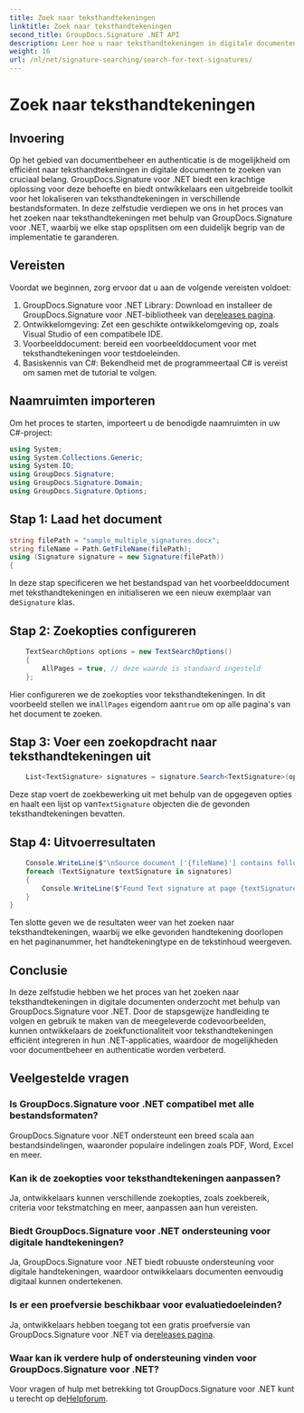 ```yaml
---
title: Zoek naar teksthandtekeningen
linktitle: Zoek naar teksthandtekeningen
second_title: GroupDocs.Signature .NET API
description: Leer hoe u naar teksthandtekeningen in digitale documenten kunt zoeken met GroupDocs.Signature voor .NET. Stap-voor-stap handleiding voor een efficiënte implementatie.
weight: 16
url: /nl/net/signature-searching/search-for-text-signatures/
---
```


# Zoek naar teksthandtekeningen

## Invoering
Op het gebied van documentbeheer en authenticatie is de mogelijkheid om efficiënt naar teksthandtekeningen in digitale documenten te zoeken van cruciaal belang. GroupDocs.Signature voor .NET biedt een krachtige oplossing voor deze behoefte en biedt ontwikkelaars een uitgebreide toolkit voor het lokaliseren van teksthandtekeningen in verschillende bestandsformaten. In deze zelfstudie verdiepen we ons in het proces van het zoeken naar teksthandtekeningen met behulp van GroupDocs.Signature voor .NET, waarbij we elke stap opsplitsen om een duidelijk begrip van de implementatie te garanderen.
## Vereisten
Voordat we beginnen, zorg ervoor dat u aan de volgende vereisten voldoet:
1.  GroupDocs.Signature voor .NET Library: Download en installeer de GroupDocs.Signature voor .NET-bibliotheek van de[releases pagina](https://releases.groupdocs.com/signature/net/).
2. Ontwikkelomgeving: Zet een geschikte ontwikkelomgeving op, zoals Visual Studio of een compatibele IDE.
3. Voorbeelddocument: bereid een voorbeelddocument voor met teksthandtekeningen voor testdoeleinden.
4. Basiskennis van C#: Bekendheid met de programmeertaal C# is vereist om samen met de tutorial te volgen.

## Naamruimten importeren
Om het proces te starten, importeert u de benodigde naamruimten in uw C#-project:
```csharp
using System;
using System.Collections.Generic;
using System.IO;
using GroupDocs.Signature;
using GroupDocs.Signature.Domain;
using GroupDocs.Signature.Options;
```

## Stap 1: Laad het document
```csharp
string filePath = "sample_multiple_signatures.docx";
string fileName = Path.GetFileName(filePath);
using (Signature signature = new Signature(filePath))
{
```
 In deze stap specificeren we het bestandspad van het voorbeelddocument met teksthandtekeningen en initialiseren we een nieuw exemplaar van de`Signature` klas.
## Stap 2: Zoekopties configureren
```csharp
    TextSearchOptions options = new TextSearchOptions()
    {
        AllPages = true, // deze waarde is standaard ingesteld
    };
```
 Hier configureren we de zoekopties voor teksthandtekeningen. In dit voorbeeld stellen we in`AllPages` eigendom aan`true` om op alle pagina's van het document te zoeken.
## Stap 3: Voer een zoekopdracht naar teksthandtekeningen uit
```csharp
    List<TextSignature> signatures = signature.Search<TextSignature>(options);
```
 Deze stap voert de zoekbewerking uit met behulp van de opgegeven opties en haalt een lijst op van`TextSignature` objecten die de gevonden teksthandtekeningen bevatten.
## Stap 4: Uitvoerresultaten
```csharp
    Console.WriteLine($"\nSource document ['{fileName}'] contains following text signature(s).");
    foreach (TextSignature textSignature in signatures)
    {
        Console.WriteLine($"Found Text signature at page {textSignature.PageNumber} with type [{textSignature.SignatureImplementation}] and text '{textSignature.Text}'.");
    }
}
```
Ten slotte geven we de resultaten weer van het zoeken naar teksthandtekeningen, waarbij we elke gevonden handtekening doorlopen en het paginanummer, het handtekeningtype en de tekstinhoud weergeven.

## Conclusie
In deze zelfstudie hebben we het proces van het zoeken naar teksthandtekeningen in digitale documenten onderzocht met behulp van GroupDocs.Signature voor .NET. Door de stapsgewijze handleiding te volgen en gebruik te maken van de meegeleverde codevoorbeelden, kunnen ontwikkelaars de zoekfunctionaliteit voor teksthandtekeningen efficiënt integreren in hun .NET-applicaties, waardoor de mogelijkheden voor documentbeheer en authenticatie worden verbeterd.
## Veelgestelde vragen
### Is GroupDocs.Signature voor .NET compatibel met alle bestandsformaten?
GroupDocs.Signature voor .NET ondersteunt een breed scala aan bestandsindelingen, waaronder populaire indelingen zoals PDF, Word, Excel en meer.
### Kan ik de zoekopties voor teksthandtekeningen aanpassen?
Ja, ontwikkelaars kunnen verschillende zoekopties, zoals zoekbereik, criteria voor tekstmatching en meer, aanpassen aan hun vereisten.
### Biedt GroupDocs.Signature voor .NET ondersteuning voor digitale handtekeningen?
Ja, GroupDocs.Signature voor .NET biedt robuuste ondersteuning voor digitale handtekeningen, waardoor ontwikkelaars documenten eenvoudig digitaal kunnen ondertekenen.
### Is er een proefversie beschikbaar voor evaluatiedoeleinden?
 Ja, ontwikkelaars hebben toegang tot een gratis proefversie van GroupDocs.Signature voor .NET via de[releases pagina](https://releases.groupdocs.com/).
### Waar kan ik verdere hulp of ondersteuning vinden voor GroupDocs.Signature voor .NET?
 Voor vragen of hulp met betrekking tot GroupDocs.Signature voor .NET kunt u terecht op de[Helpforum](https://forum.groupdocs.com/c/signature/13).